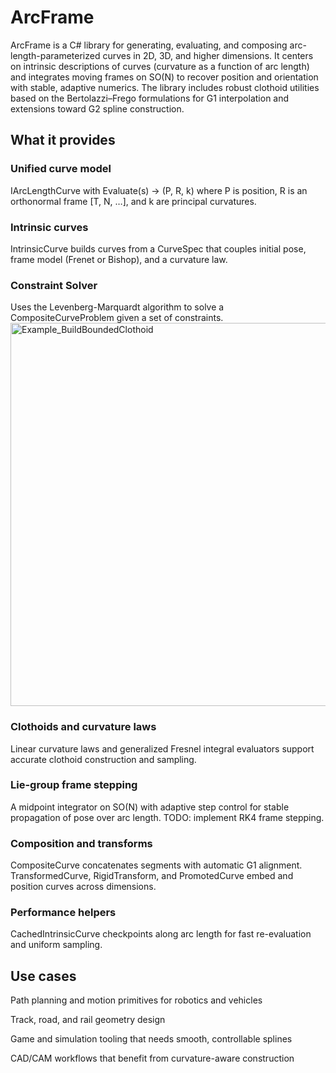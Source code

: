 # ArcFrame

ArcFrame is a C# library for generating, evaluating, and composing arc-length-parameterized curves in 2D, 3D, and higher dimensions. It centers on intrinsic descriptions of curves (curvature as a function of arc length) and integrates moving frames on SO(N) to recover position and orientation with stable, adaptive numerics. The library includes robust clothoid utilities based on the Bertolazzi–Frego formulations for G1 interpolation and extensions toward G2 spline construction.

## What it provides

### Unified curve model
IArcLengthCurve with Evaluate(s) → (P, R, k) where P is position, R is an orthonormal frame [T, N, …], and k are principal curvatures.

### Intrinsic curves
IntrinsicCurve builds curves from a CurveSpec that couples initial pose, frame model (Frenet or Bishop), and a curvature law.

### Constraint Solver
Uses the Levenberg-Marquardt algorithm to solve a CompositeCurveProblem given a set of constraints.
<img width="1396" height="613" alt="Example_BuildBoundedClothoid" src="https://github.com/user-attachments/assets/cc1f612a-b41e-4c0e-8a20-dca5f23ac01a" />

### Clothoids and curvature laws
Linear curvature laws and generalized Fresnel integral evaluators support accurate clothoid construction and sampling.

### Lie-group frame stepping
A midpoint integrator on SO(N) with adaptive step control for stable propagation of pose over arc length.
TODO: implement RK4 frame stepping.

### Composition and transforms
CompositeCurve concatenates segments with automatic G1 alignment. TransformedCurve, RigidTransform, and PromotedCurve embed and position curves across dimensions.

### Performance helpers
CachedIntrinsicCurve checkpoints along arc length for fast re-evaluation and uniform sampling.

## Use cases

Path planning and motion primitives for robotics and vehicles

Track, road, and rail geometry design

Game and simulation tooling that needs smooth, controllable splines

CAD/CAM workflows that benefit from curvature-aware construction
